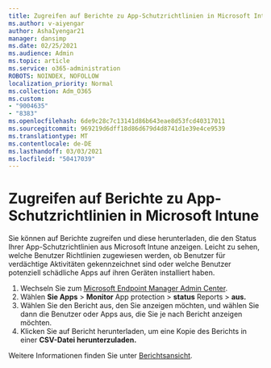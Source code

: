 ```yaml
---
title: Zugreifen auf Berichte zu App-Schutzrichtlinien in Microsoft Intune
ms.author: v-aiyengar
author: AshaIyengar21
manager: dansimp
ms.date: 02/25/2021
ms.audience: Admin
ms.topic: article
ms.service: o365-administration
ROBOTS: NOINDEX, NOFOLLOW
localization_priority: Normal
ms.collection: Adm_O365
ms.custom:
- "9004635"
- "8383"
ms.openlocfilehash: 6de9c28c7c13141d86b643eae8d53fcd40317011
ms.sourcegitcommit: 969219d6dff18d86d679d4d8741d1e39e4ce9539
ms.translationtype: MT
ms.contentlocale: de-DE
ms.lasthandoff: 03/03/2021
ms.locfileid: "50417039"
---
```

# <a name="access-reports-about-app-protection-policies-in-microsoft-intune"></a>Zugreifen auf Berichte zu App-Schutzrichtlinien in Microsoft Intune

Sie können auf Berichte zugreifen und diese herunterladen, die den Status Ihrer App-Schutzrichtlinien aus Microsoft Intune anzeigen. Leicht zu sehen, welche Benutzer Richtlinien zugewiesen werden, ob Benutzer für verdächtige Aktivitäten gekennzeichnet sind oder welche Benutzer potenziell schädliche Apps auf ihren Geräten installiert haben.

1. Wechseln Sie zum [Microsoft Endpoint Manager Admin Center](https://go.microsoft.com/fwlink/?linkid=2109431).
1. Wählen **Sie Apps**  >  **Monitor** App protection  >  **status** Reports  >  **aus.**
1. Wählen Sie den Bericht aus, den Sie anzeigen möchten, und wählen Sie dann die Benutzer oder Apps aus, die Sie je nach Bericht anzeigen möchten.
1. Klicken Sie auf Bericht herunterladen, um eine Kopie des Berichts in einer **CSV-Datei herunterzuladen.**

Weitere Informationen finden Sie unter [Berichtsansicht](https://go.microsoft.com/fwlink/?linkid=2109431).
